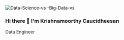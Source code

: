 ![Data-Science-vs -Big-Data-vs](https://github.com/KrishnamoorthyCaucidheesan-15/KrishnamoorthyCaucidheesan-15/assets/78297372/07e25bcf-5838-4e3f-bdc2-f7fd93a02559)
### Hi there 👋 I'm Krishnamoorthy Caucidheesan
Data Engineer

<!--
**KrishnamoorthyCaucidheesan-15/KrishnamoorthyCaucidheesan-15** is a ✨ _special_ ✨ repository because its `README.md` (this file) appears on your GitHub profile.

- 🌱 Data Engineer at Petvisor
- 🔭 Worked as Software Engineer intern at WSO2
- 💬 You can find my blogs in https://medium.com/@causidheesan.20191126
- 📫 Reach me causidheesan.20191126@iit.ac.lk
